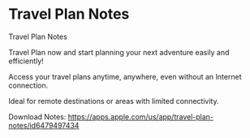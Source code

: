 # Travel Plan Notes

Travel Plan Notes

Travel Plan now and start planning your next adventure easily and efficiently!

Access your travel plans anytime, anywhere, even without an Internet connection. 

Ideal for remote destinations or areas with limited connectivity.

Download Notes: https://apps.apple.com/us/app/travel-plan-notes/id6479497434
